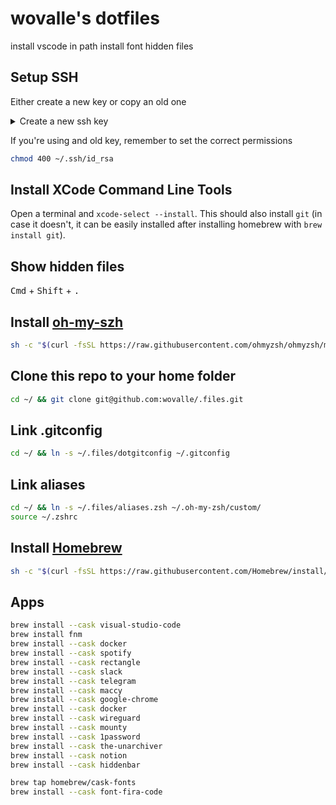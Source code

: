 # wovalle's dotfiles 
 install vscode in path
 install font
 hidden files

## Setup SSH
Either create a new key or copy an old one
<details>
  <summary>Create a new ssh key</summary>

```bash
ssh-keygen -t rsa -b 4096 -C "<email@domain.tld>"
eval "$(ssh-agent -s)"
ssh-add ~/.ssh/id_rsa
```
* Save that ssh key in [Github](https://github.com/settings/keys) and [Bitbucket](https://bitbucket.org/account/user/willyovalle/ssh-keys/)

```bash
sudo apt-get install xclip
cat ~/.ssh/id_rsa.pub | xclip -sel clip
```
</details>

If you're using and old key, remember to set the correct permissions
```bash
chmod 400 ~/.ssh/id_rsa
```

## Install XCode Command Line Tools
Open a terminal and `xcode-select --install`. This should also install `git` (in case it doesn't, it can be easily installed after installing homebrew with `brew install git`).

## Show hidden files
 
<kbd>Cmd</kbd> + <kbd>Shift</kbd> + <kbd>.</kbd>

## Install [oh-my-szh]()
```bash
sh -c "$(curl -fsSL https://raw.githubusercontent.com/ohmyzsh/ohmyzsh/master/tools/install.sh)"
```

## Clone this repo to your home folder
```bash
cd ~/ && git clone git@github.com:wovalle/.files.git

```

## Link .gitconfig
```bash
cd ~/ && ln -s ~/.files/dotgitconfig ~/.gitconfig
```

## Link aliases
```bash
cd ~/ && ln -s ~/.files/aliases.zsh ~/.oh-my-zsh/custom/
source ~/.zshrc
```

## Install [Homebrew](https://brew.sh)
```bash
sh -c "$(curl -fsSL https://raw.githubusercontent.com/Homebrew/install/HEAD/install.sh)"
```


## Apps 

```bash
brew install --cask visual-studio-code
brew install fnm
brew install --cask docker 
brew install --cask spotify 
brew install --cask rectangle 
brew install --cask slack
brew install --cask telegram
brew install --cask maccy
brew install --cask google-chrome
brew install --cask docker
brew install --cask wireguard
brew install --cask mounty
brew install --cask 1password
brew install --cask the-unarchiver
brew install --cask notion
brew install --cask hiddenbar

brew tap homebrew/cask-fonts
brew install --cask font-fira-code
```




